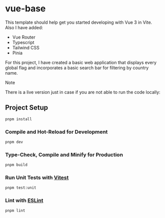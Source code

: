 # vue-base

This template should help get you started developing with Vue 3 in Vite. Also I have added:

- Vue Router
- Typescript
- Tailwind CSS
- Pinia

For this project, I have created a basic web application that displays every global flag and incorporates a basic search bar for filtering by country name.

> [!NOTE]
> There is a live version just in case if you are not able to run the code locally: []()

## Project Setup

```sh
pnpm install
```

### Compile and Hot-Reload for Development

```sh
pnpm dev
```

### Type-Check, Compile and Minify for Production

```sh
pnpm build
```

### Run Unit Tests with [Vitest](https://vitest.dev/)

```sh
pnpm test:unit
```

### Lint with [ESLint](https://eslint.org/)

```sh
pnpm lint
```
